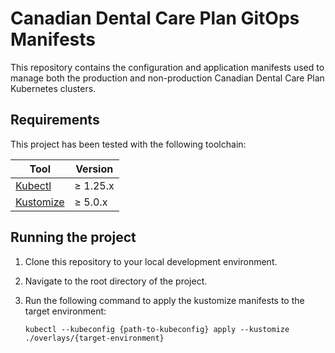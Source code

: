 # Canadian Dental Care Plan GitOps Manifests

This repository contains the configuration and application manifests used to manage both the production and
non-production Canadian Dental Care Plan Kubernetes clusters.

## Requirements

This project has been tested with the following toolchain:

| Tool                                               | Version  |
| -------------------------------------------------- | -------- |
| [Kubectl](https://kubernetes.io/docs/tasks/tools/) | ≥ 1.25.x |
| [Kustomize](https://kustomize.io/)                 | ≥ 5.0.x  |

## Running the project

1. Clone this repository to your local development environment.
1. Navigate to the root directory of the project.
1. Run the following command to apply the kustomize manifests to the target environment:

    ``` shell
    kubectl --kubeconfig {path-to-kubeconfig} apply --kustomize ./overlays/{target-environment}
    ```
